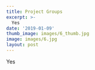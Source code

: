 ```yaml
---
title: Project Groups
excerpt: >-
  Yes
date: '2019-01-09'
thumb_image: images/6_thumb.jpg
image: images/6.jpg
layout: post
---
```


Yes
